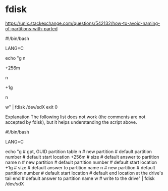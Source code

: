 # fdisk

https://unix.stackexchange.com/questions/542132/how-to-avoid-naming-of-partitions-with-parted

#!/bin/bash

LANG=C

echo "g
n


+256m

n


+1g

n




w" | fdisk /dev/sdX
exit 0


Explanation
The following list does not work (the comments are not accepted by fdisk), but it helps understanding the script above.

#!/bin/bash

LANG=C

echo "g     # gpt, GUID partition table
n           # new partition
            # default partition number
            # default start location
+256m       # size
            # default answer to partition name
n           # new partition
            # default partition number
            # default start location
+1g         # size
            # default answer to partition name
n           # new partition
            # default partition number
            # default start location
            # default end location at the drive's tail end
            # default answer to partition name
w           # write to the drive" | fdisk /dev/sdX
